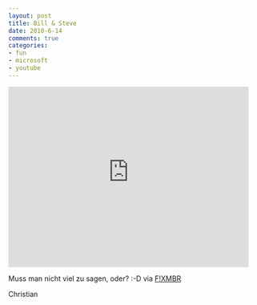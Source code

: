 ```yaml
--- 
layout: post
title: Bill & Steve
date: 2010-6-14
comments: true
categories: 
- fun
- microsoft
- youtube
---
```

<iframe width="480" height="360" src="http://www.youtube-nocookie.com/embed/IY2j_GPIqRA" frameborder="0" allowfullscreen></iframe>

Muss man nicht viel zu sagen, oder? :-D
via <a href="http://www.fixmbr.de/we-love-microsoft/">F!XMBR</a>

Christian

